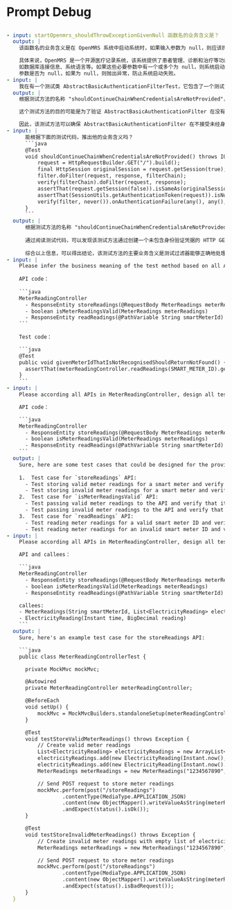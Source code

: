 # Prompt Debug

##   

```yaml
- input: startOpenmrs_shouldThrowExceptionGivenNull 函数名的业务含义是？
  output: |
    该函数名的业务含义是在 OpenMRS 系统中启动系统时，如果输入参数为 null，则应该抛出异常。

    具体来说，OpenMRS 是一个开源医疗记录系统，该系统提供了患者管理、诊断和治疗等功能。在启动 OpenMRS 系统时，需要输入一些必要的参数，
    如数据库连接信息、系统语言等。如果这些必要参数中有一个或多个为 null，则系统启动会失败。因此，该函数的作用是在系统启动前检查输入
    参数是否为 null，如果为 null，则抛出异常，防止系统启动失败。
- input: |
    我在有一个测试类 AbstractBasicAuthenticationFilterTest，它包含了一个测试方法：shouldContinueChainWhenCredentialsAreNotProvided ，它的业务含义可能是？
  output: |
    根据测试方法的名称 "shouldContinueChainWhenCredentialsAreNotProvided"，它的业务含义可能是测试在没有提供凭据（Credentials）的情况下，是否会继续执行后续的请求处理链（chain）。

    这个测试方法的目的可能是为了验证 AbstractBasicAuthenticationFilter 在没有提供凭据的情况下是否正确地执行了其设计目标。在基于身份验证的应用程序中，如果用户未提供凭据，系统应该如何处理这种情况是非常重要的，因为不良的处理可能导致系统安全性的问题或者对用户体验的影响。

    因此，该测试方法可以确保 AbstractBasicAuthenticationFilter 在不接受未经身份验证的请求时，仍然可以继续处理请求链，并在返回响应时指示需要提供凭据来获得访问权限，从而保证应用程序的安全和稳定性。
- input: |
      能根据下面的测试代码，推出他的业务含义吗？ 
      ```java
      @Test
      void shouldContinueChainWhenCredentialsAreNotProvided() throws IOException, ServletException {
          request = HttpRequestBuilder.GET("/").build();
          final HttpSession originalSession = request.getSession(true);
          filter.doFilter(request, response, filterChain);
          verify(filterChain).doFilter(request, response);
          assertThat(request.getSession(false)).isSameAs(originalSession);
          assertThat(SessionUtils.getAuthenticationToken(request)).isNull();
          verify(filter, never()).onAuthenticationFailure(any(), any(), anyString());
      }
      ```
  output: |
      根据测试方法的名称 "shouldContinueChainWhenCredentialsAreNotProvided"，可以猜测该测试方法的业务含义是测试在未提供身份验证凭据时，过滤器是否能够继续处理请求链，而不是将请求拒绝。
    
      通过阅读测试代码，可以发现该测试方法通过创建一个未包含身份验证凭据的 HTTP GET 请求，并调用 filter.doFilter 方法来执行过滤器链。接着，该测试方法使用断言和验证语句来确保过滤器链的后续处理程序被调用，原始的会话(session) 未被修改，未找到任何身份验证令牌，并且在未提供凭据的情况下，未调用 onAuthenticationFailure 方法。
    
      综合以上信息，可以得出结论，该测试方法的主要业务含义是测试过滤器能够正确地处理未包含身份验证凭据的请求，并且不会拒绝请求。这可以确保应用程序能够正确地处理未经身份验证的请求，并且在用户未提供凭据时不会产生任何意外的行为或错误响应。
- input: |
    Please infer the business meaning of the test method based on all APIs and corresponding test code of MeterReadingController.
    
    API code：
    
    ```java
    MeterReadingController
      - ResponseEntity storeReadings(@RequestBody MeterReadings meterReadings)
      - boolean isMeterReadingsValid(MeterReadings meterReadings)
      - ResponseEntity readReadings(@PathVariable String smartMeterId)
    ```
    
    Test code：

    ```java
    @Test
    public void givenMeterIdThatIsNotRecognisedShouldReturnNotFound() {
      assertThat(meterReadingController.readReadings(SMART_METER_ID).getStatusCode()).isEqualTo(HttpStatus.NOT_FOUND);
    }
    ```
- input: |
    Please according all APIs in MeterReadingController, design all testcases for it, just list all test methods.

    API code：

    ```java
    MeterReadingController
      - ResponseEntity storeReadings(@RequestBody MeterReadings meterReadings)
      - boolean isMeterReadingsValid(MeterReadings meterReadings)
      - ResponseEntity readReadings(@PathVariable String smartMeterId)
    ```
  output: |
    Sure, here are some test cases that could be designed for the provided APIs in `MeterReadingController`:
    
    1.  Test case for `storeReadings` API:
      - Test storing valid meter readings for a smart meter and verify that the response status code is `200 OK`.
      - Test storing invalid meter readings for a smart meter and verify that the response status code is `400 Bad Request`.
    2.  Test case for `isMeterReadingsValid` API:
      - Test passing valid meter readings to the API and verify that it returns `true`.
      - Test passing invalid meter readings to the API and verify that it returns `false`.
    3.  Test case for `readReadings` API:
      - Test reading meter readings for a valid smart meter ID and verify that the response status code is `200 OK`.
      - Test reading meter readings for an invalid smart meter ID and verify that the response status code is `404 Not Found`.
- input: |
    Please according all APIs in MeterReadingController, design all testcases `storeReadings` API, and write a test case as example for `storeReadings` API.

    API and callees：

    ```java
    MeterReadingController
      - ResponseEntity storeReadings(@RequestBody MeterReadings meterReadings)
      - boolean isMeterReadingsValid(MeterReadings meterReadings)
      - ResponseEntity readReadings(@PathVariable String smartMeterId)

    callees: 
    - MeterReadings(String smartMeterId, List<ElectricityReading> electricityReadings)
    - ElectricityReading(Instant time, BigDecimal reading)
    ```
  output: |
    Sure, here's an example test case for the storeReadings API:

    ```java
    public class MeterReadingControllerTest {

      private MockMvc mockMvc;

      @Autowired
      private MeterReadingController meterReadingController;

      @BeforeEach
      void setUp() {
          mockMvc = MockMvcBuilders.standaloneSetup(meterReadingController).build();
      }

      @Test
      void testStoreValidMeterReadings() throws Exception {
          // Create valid meter readings
          List<ElectricityReading> electricityReadings = new ArrayList<>();
          electricityReadings.add(new ElectricityReading(Instant.now(), new BigDecimal("100.50")));
          electricityReadings.add(new ElectricityReading(Instant.now().minus(Duration.ofDays(1)), new BigDecimal("150.20")));
          MeterReadings meterReadings = new MeterReadings("1234567890", electricityReadings);

          // Send POST request to store meter readings
          mockMvc.perform(post("/storeReadings")
                  .contentType(MediaType.APPLICATION_JSON)
                  .content(new ObjectMapper().writeValueAsString(meterReadings)))
                  .andExpect(status().isOk());
      }

      @Test
      void testStoreInvalidMeterReadings() throws Exception {
          // Create invalid meter readings with empty list of electricity readings
          MeterReadings meterReadings = new MeterReadings("1234567890", new ArrayList<>());

          // Send POST request to store meter readings
          mockMvc.perform(post("/storeReadings")
                  .contentType(MediaType.APPLICATION_JSON)
                  .content(new ObjectMapper().writeValueAsString(meterReadings)))
                  .andExpect(status().isBadRequest());
      }
  }
  ```
```
